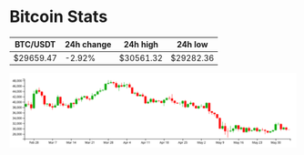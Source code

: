 # Bitcoin Stats

BTC/USDT|24h change|24h high|24h low|
|---|---|---|---|
|$29659.47|-2.92%|$30561.32|$29282.36|

<img src="./chart.svg">
